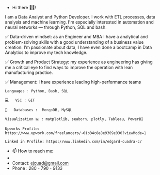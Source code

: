 - Hi there 🙋‍♂️!


I am a Data Analyst and Python Developer. I work with ETL processes, data analysis and machine learning. I'm especially interested in automation and neural networks — through Python, SQL and bash.

✅ Data-driven mindset: as an Engineer and MBA I have a analytical and problem-solving skills with a good understanding of a business value creation. I’m passionate about data, I have even done a bootcamp in Data Analytics to improve my tech knowledge.

✅ Growth and Product Strategy: my experience as engineering has giving me a critical eye to find ways to improve the operation with lean manufacturing practice. 

✅ Management: I have experience leading high-performance teams 


    Languages : Python, Bash, SQL

    💻	VSC : GIT

    📆	Databases :  MongoDB, MySQL

    Visualization 📊 : matplotlib, seaborn, plotly, Tableau, PowerBI

    Upworks Profile: https://www.upwork.com/freelancers/~01b34c8e8e9309e030?viewMode=1

    Linked in Profile: https://www.linkedin.com/in/edgard-cuadra-c/


- 📫 How to reach me:
- 
- Contact: ejcuad@gmail.com
- Phone : 280 - 790 - 9133


<!---
Chelechepe/Chelechepe is a ✨ special ✨ repository because its `README.md` (this file) appears on your GitHub profile.
You can click the Preview link to take a look at your changes.
--->
